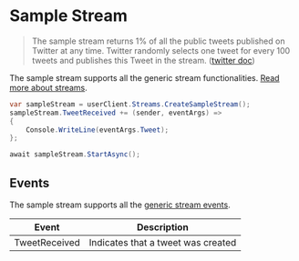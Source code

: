 # Sample Stream

> The sample stream returns 1% of all the public tweets published on Twitter at any time. Twitter randomly selects one tweet for every 100 tweets and publishes this Tweet in the stream. ([twitter doc](https://developer.twitter.com/en/docs/tweets/sample-realtime/overview/get_statuses_sample))

The sample stream supports all the generic stream functionalities. [Read more about streams](./streams-introduction).

``` c#
var sampleStream = userClient.Streams.CreateSampleStream();
sampleStream.TweetReceived += (sender, eventArgs) =>
{
    Console.WriteLine(eventArgs.Tweet);
};

await sampleStream.StartAsync();
```

## Events

The sample stream supports all the [generic stream events](./streams-introduction#stream-events).

| Event         | Description                        |
|---------------|------------------------------------|
| TweetReceived | Indicates that a tweet was created |

